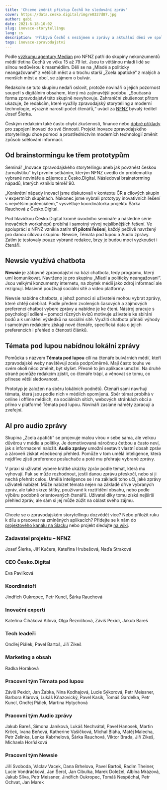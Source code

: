 ```yaml
---
title: 'Chceme změnit přístup Čechů ke sledování zpráv'
cover: https://data.cesko.digital/img/e0327d87.jpg
author: gabi
date: 2021-6-18-10-02
slug: inovace-storytellingu
lang: cs
description: 'Přibývá Čechů s nezájmem o zprávy a aktuální dění ve společnosti. Česko.Digital to chce společně s Nadačním fondem nezávislé žurnalistiky (NFNZ) změnit. Projekt Inovace zpravodajského storytellingu si klade za cíl zatraktivnit formu zpravodajského obsahu a přinést redakcím nové čtenáře. Ve vývoji už jsou tři pilotní řešení. Co zajímavého přináší?'
tags: inovace-zpravodajstvi
---
```


Podle [výzkumu agentury Median](https://www.nfnz.cz/studie-a-analyzy/cesi-a-zpravodajstvi/) pro NFNZ patří do skupiny nekonzumentů médií třetina Čechů ve věku 15 až 79 let. Jsou to většinou mladí lidé se silnou nedůvěrou k masmédiím. Dělí se na „Mladé a politicky neangažované“ z větších měst a o trochu starší „Zcela apatické“ z malých a menších měst a obcí, se zájmem o bulvár.

Redakcím se tuto skupinu nedaří oslovit, protože novináři o jejich pozornost soupeří s digitálním obsahem, který má zajímavější podobu. „Současná forma zpravodajství této skupině nevyhovuje. Zahraniční zkušenost přitom ukazuje, že redakcím, které využily zpravodajský storytelling a moderní technologie, výrazně narostl počet čtenářů,“ uvádí za [NFNZ](https://www.nfnz.cz/) bývalý ředitel Josef Šlerka.

Českým redakcím také často chybí zkušenosti, finance nebo [dobré příklady](https://www.nfnz.cz/studie-a-analyzy/soucasne-trendy-v-sireni-novinarskych-informaci/) pro zapojení inovací do své činnosti. Projekt Inovace zpravodajského storytellingu chce pomoci a prostřednictvím moderních technologií změnit způsob sdělování informací.

## Od brainstormingu ke třem prototypům

Seminář „Inovace zpravodajského storytellingu aneb jak povznést českou žurnalistiku“ byl prvním setkáním, kterým NFNZ uvedlo do problematiky vybrané novináře a zájemce z Česko.Digital. Následoval brainstorming nápadů, kterých vzniklo téměř 90.

„Konkrétní nápady inovací jsme diskutovali v kontextu ČR a cílových skupin v expertních skupinách. Nakonec jsme vybrali prototypy inovativních řešení s největším potenciálem,“ vysvětluje koordinátorka projektu Šárka Rauchová z Česko.Digital.

Pod hlavičkou Česko.Digital kromě úvodního semináře a následné série inovačních workshopů probíhá i samotný vývoj nejslibnějších řešení. Ve spolupráci s NFNZ vznikla zatím **tři pilotní řešení**, každý pečlivě navržený pro danou cílovou skupinu: Newsie, Témata pod lupou a Audio zprávy. Zatím je testovaly pouze vybrané redakce, brzy je budou moci vyzkoušet i čtenáři.

## Newsie využívá chatbota

**Newsie** je zábavné zpravodajství na bázi chatbota, tedy programu, který umí komunikovat. Navrženo je pro skupinu „Mladí a politicky neangažovaní“. Jsou velkými konzumenty internetu, na zbytek médií jako zdroj informací ale rezignují. Masivně používají sociální sítě a video platformy.

Newsie nabídne chatbota, s jehož pomocí si uživatelé mohou vybrat zprávy, které chtějí odebírat. Podle předem zvolených časových a zájmových preferencí chatbot vybere zprávy a nabídne je ke čtení. Nástroj pracuje s psychologií sdílení – pomocí různých kvízů motivuje uživatele ke sbírání bodů a k umístění výsledků na sociální sítě. Využití chatbota přináší výhody i samotným redakcím: získají nové čtenáře, specifická data o jejich preferencích i přehled o čtenosti článků.

## Témata pod lupou nabídnou lokální zprávy

Pomůcka s názvem **Témata pod lupou** cílí na čtenáře bulvárních médií, kteří zpravodajské weby navštěvují zcela podprůměrně. Mají často touhu ve svém okolí něco změnit, být slyšet. Přesně to jim aplikace umožní. Na druhé straně pomůže redakcím zjistit, co čtenáře trápí, a věnovat se tomu, co přinese větší sledovanost.

Prototyp je založen na sběru lokálních podnětů. Čtenáři sami navrhují témata, která jsou podle nich v médiích opomíjená. Sběr témat probíhá v online i offline médiích, na sociálních sítích, webových stránkách obcí a přímo v platformě Témata pod lupou. Novináři zaslané náměty zpracují a zveřejní.

## AI pro audio zprávy

Skupina „Zcela apatičtí“ se projevuje malou vírou v sebe sama, ale velkou důvěrou v média a politiky. Je demotivovaná náročnou četbou a často neví, jak s informacemi naložit. **Audio zprávy** umožní sestavit vlastní obsah zpráv a zároveň získat všeobecný přehled. Pomůže v tom umělá inteligence, která nejdříve zjistí preference posluchače a poté mu přehraje vybrané zprávy.

V praxi si uživatel vybere krátké ukázky zpráv podle témat, která mu vyhovují. Pak se může rozhodnout, jestli danou zprávu přeskočí, nebo si ji nechá přehrát celou. Umělá inteligence se i na základě toho učí, jaké zprávy uživateli nabízet. Může nabízet témata nejen na základě dříve vybraných zpráv, ale také skrze štítky, používané k roztřídění obsahu, nebo podle výběru podobně orientovaných čtenářů. Uživatel díky tomu získá nejširší přehled zpráv, ale sám si jej může zúžit na oblast svého zájmu.

---

Chcete se o zpravodajském storytellingu dozvědět více? Nebo přiložit ruku k dílu a pracovat na zmíněných aplikacích? Přidejte se k nám do [projektového kanálu na Slacku](https://cesko-digital.slack.com/archives/C01AENB1LPP) nebo projekt sledujte [na wiki](https://cesko-digital.atlassian.net/l/c/vpPMhNCY).

### Zadavatel projektu – NFNZ

Josef Šlerka, Jiří Kučera, Kateřina Hrubešová, Naďa Straková

### CEO Česko.Digital

Eva Pavlíková

### Koordinátoři

Jindřich Oukropec, Petr Kuncl, Šárka Rauchová

### Inovační experti

Kateřina Čiháková Ailová, Olga Řezníčková, Záviš Pexidr, Jakub Bareš

### Tech leadeři

Ondřej Piálek, Pavel Bartoš, Jiří Zikeš

### Marketing a obsah

Radka Horáková

### Pracovní tým Témata pod lupou

Záviš Pexidr, Jan Žabka, Nina Kodhajová, Lucie Sýkorová, Petr Meissner, Barbora Klárová, Lukáš Kňazovický, Pavel Kasík, Tomáš Gardelka, Petr Kuncl, Ondřej Piálek, Martina Hytychová

### Pracovní tým Audio zprávy

Jakub Bareš, Simona Janíková, Lukáš Nechvátal, Pavel Hanosek, Martin Krček, Ivana Beňová, Katherine Vašíčková, Michal Bláha, Matěj Malecha, Petr Zelinka, Lenka Kabrhelová, Šárka Rauchová, Viktor Brada, Jiří Zikeš, Michaela Horňáková

### Pracovní tým Newsie

Jiří Svoboda, Václav Vacek, Dana Brhelova, Pavel Bartoš, Radim Theiner, Lucie Vondráčková, Jan Šercl, Jan Cibulka, Marek Doležel, Albína Mrázová, Jakub Slíva, Petr Meissner, Jindřich Oukropec, Tomáš Nespěchal, Petr Ochvat, Jan Marek
